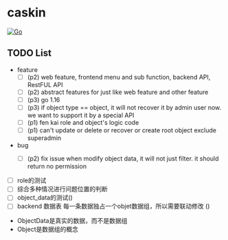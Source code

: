 # caskin

[![Go](https://github.com/AWaterColorPen/caskin/actions/workflows/go.yml/badge.svg?branch=main)](https://github.com/AWaterColorPen/caskin/actions/workflows/go.yml)


## TODO List

- feature
  - [ ] (p2) web feature, frontend menu and sub function, backend API, RestFUL API
  - [ ] (p2) abstract features for just like web feature and other feature
  - [ ] (p3) go 1.16
  - [ ] (p3) if object type == object, it will not recover it by admin user now. we want to support it by a special API
  - [ ] (p1) fen kai role and object's logic code
  - [ ] (p1) can't update or delete or recover or create root object exclude superadmin
- bug
  - [ ] (p2) fix issue when modify object data, it will not just filter. it should return no permission
  

- [ ] role的测试
- [ ] 综合多种情况进行问题位置的判断
- [ ] object_data的测试()
- [ ] backend 数据表 每一条数据独占一个objet数据组，所以需要联动修改 ()

- ObjectData是真实的数据，而不是数据组
- Object是数据组的概念
